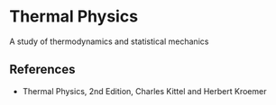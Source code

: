 # Thermal Physics
A study of thermodynamics and statistical mechanics

## References
* Thermal Physics, 2nd Edition, Charles Kittel and Herbert Kroemer


